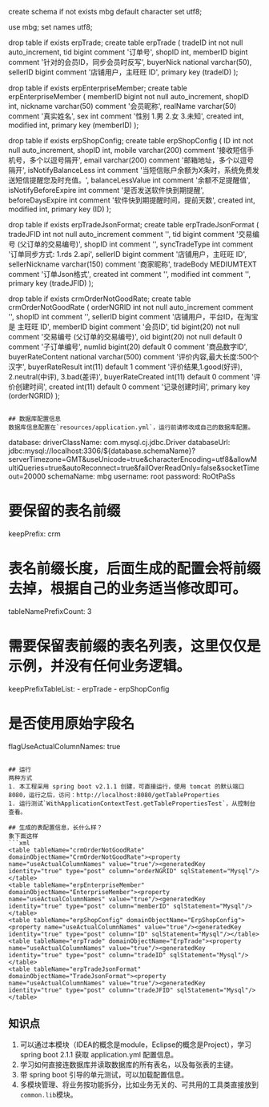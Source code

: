 create schema if not exists mbg default character set utf8;

use mbg;
set names utf8;

drop table if exists erpTrade;
create table erpTrade
(
   tradeID              int not null auto_increment,
   tid                  bigint comment '订单号',
   shopID               int,
   memberID             bigint comment '针对的会员ID，同步会员时反写',
   buyerNick            national varchar(50),
   sellerID             bigint comment '店铺用户，主旺旺 ID',
   primary key (tradeID)
);

drop table if exists erpEnterpriseMember;
create table erpEnterpriseMember
(
   memberID             bigint not null auto_increment,
   shopID               int,
   nickname             varchar(50) comment '会员昵称',
   realName             varchar(50) comment '真实姓名',
   sex                  int comment '性别 1.男 2.女 3.未知',
   created              int,
   modified             int,
   primary key (memberID)
);

drop table if exists erpShopConfig;
create table erpShopConfig
(
   ID                   int not null auto_increment,
   shopID               int,
   mobile               varchar(200) comment '接收短信手机号，多个以逗号隔开',
   email                varchar(200) comment '邮箱地址，多个以逗号隔开',
   isNotifyBalanceLess  int comment '当短信账户余额为X条时，系统免费发送短信提醒您及时充值。',
   balanceLessValue     int comment '余额不足提醒值',
   isNotifyBeforeExpire int comment '是否发送软件快到期提醒',
   beforeDaysExpire     int comment '软件快到期提醒时间，提前天数',
   created              int,
   modified             int,
   primary key (ID)
);

drop table if exists erpTradeJsonFormat;
create table erpTradeJsonFormat
(
   tradeJFID            int not null auto_increment  comment '',
   tid                  bigint  comment '交易编号 (父订单的交易编号)',
   shopID               int  comment '',
   syncTradeType        int  comment '订单同步方式: 1.rds 2.api',
   sellerID             bigint  comment '店铺用户，主旺旺 ID',
   sellerNickname       varchar(150)  comment '商家昵称',
   tradeBody            MEDIUMTEXT  comment '订单Json格式',
   created              int  comment '',
   modified             int  comment '',
   primary key (tradeJFID)
);

drop table if exists crmOrderNotGoodRate;
create table crmOrderNotGoodRate
(
   orderNGRID           int not null auto_increment  comment '',
   shopID               int  comment '',
   sellerID             bigint  comment '店铺用户，平台ID，在淘宝是 主旺旺 ID',
   memberID             bigint  comment '会员ID',
   tid                  bigint(20) not null  comment '交易编号 (父订单的交易编号)',
   oid                  bigint(20) not null default 0  comment '子订单编号',
   numIid               bigint(20) default 0  comment '商品数字ID',
   buyerRateContent     national varchar(500)  comment '评价内容,最大长度:500个汉字',
   buyerRateResult      int(11) default 1  comment '评价结果,1.good(好评), 2.neutral(中评), 3.bad(差评)',
   buyerRateCreated     int(11) default 0  comment '评价创建时间',
   created              int(11) default 0  comment '记录创建时间',
   primary key (orderNGRID)
);
```

## 数据库配置信息
数据库信息配置在`resources/application.yml`，运行前请修改成自己的数据库配置。
```
database:
  driverClassName: com.mysql.cj.jdbc.Driver
  databaseUrl: jdbc:mysql://localhost:3306/${database.schemaName}?serverTimezone=GMT&useUnicode=true&characterEncoding=utf8&allowMultiQueries=true&autoReconnect=true&failOverReadOnly=false&socketTimeout=20000
  schemaName: mbg
  username: root
  password: RoOtPaSs
  # 要保留的表名前缀
  keepPrefix: crm
  # 表名前缀长度，后面生成的配置会将前缀去掉，根据自己的业务适当修改即可。
  tableNamePrefixCount: 3
  # 需要保留表前缀的表名列表，这里仅仅是示例，并没有任何业务逻辑。
  keepPrefixTableList:
    - erpTrade
    - erpShopConfig
  # 是否使用原始字段名
  flagUseActualColumnNames: true
```

## 运行
两种方式
1. 本工程采用 spring boot v2.1.1 创建，可直接运行，使用 tomcat 的默认端口8080，运行之后，访问：http://localhost:8080/getTableProperties
1. 运行测试`WithApplicationContextTest.getTablePropertiesTest`，从控制台查看。

## 生成的表配置信息，长什么样？
象下面这样
```xml
<table tableName="crmOrderNotGoodRate" domainObjectName="CrmOrderNotGoodRate"><property name="useActualColumnNames" value="true"/><generatedKey identity="true" type="post" column="orderNGRID" sqlStatement="Mysql"/></table>
<table tableName="erpEnterpriseMember" domainObjectName="EnterpriseMember"><property name="useActualColumnNames" value="true"/><generatedKey identity="true" type="post" column="memberID" sqlStatement="Mysql"/></table>
<table tableName="erpShopConfig" domainObjectName="ErpShopConfig"><property name="useActualColumnNames" value="true"/><generatedKey identity="true" type="post" column="ID" sqlStatement="Mysql"/></table>
<table tableName="erpTrade" domainObjectName="ErpTrade"><property name="useActualColumnNames" value="true"/><generatedKey identity="true" type="post" column="tradeID" sqlStatement="Mysql"/></table>
<table tableName="erpTradeJsonFormat" domainObjectName="TradeJsonFormat"><property name="useActualColumnNames" value="true"/><generatedKey identity="true" type="post" column="tradeJFID" sqlStatement="Mysql"/></table>
```

## 知识点
1. 可以通过本模块（IDEA的概念是module，Eclipse的概念是Project），学习 spring boot 2.1.1 获取 application.yml 配置信息。
1. 学习如何直接连数据库并读取数据库的所有表名，以及每张表的主键。
1. 带 spring boot 引导的单元测试，可以加载配置信息。
1. 多模块管理、将业务按功能拆分，比如业务无关的、可共用的工具类直接放到`common.lib`模块。
